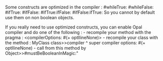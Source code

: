 Some constructs are optimized in the compiler :#whileTrue:#whileFalse:#ifTrue:#ifFalse:#ifTrue:ifFalse:#ifFalse:ifTrue:So you cannot by default use them on non boolean objects.	If you really need to use optimized constructs, you can enable Opal compiler and do one of the following :		- recompile your method with the pragma : <compilerOptions: #(+ optIlineNone)>		- recompile your class with the method : MyClass class>>compiler 			^ super compiler options: #(+ optIlineNone)		- call from this method by Object>>#mustBeBooleanInMagic:"